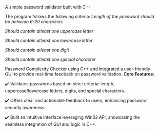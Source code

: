 A simple password validator built with C++

The program follows the following criteria:
*Length of the password should be between 6-20 characters*

*Should contain atleast one uppercase letter*

*Should contain atleast one lowercase letter*

*Should contain atleast one digit*

*Should contain atleast one special character*

Password Complexity Checker using C++ and integrated a user-friendly GUI to provide real-time feedback on password validation.
**Core Features:**

✔️ Validates passwords based on strict criteria: length, uppercase/lowercase letters, digits, and special characters.

✔️ Offers clear and actionable feedback to users, enhancing password security awareness.

✔️ Built an intuitive interface leveraging Win32 API, showcasing the seamless integration of GUI and logic in C++.

